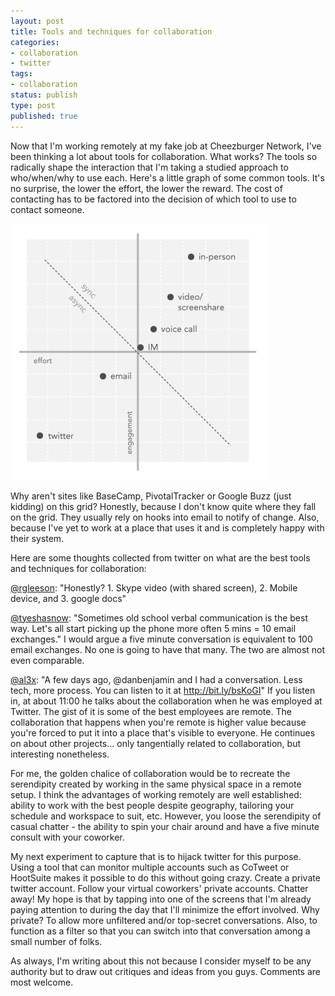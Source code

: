 ```yaml
---
layout: post
title: Tools and techniques for collaboration
categories:
- collaboration
- twitter
tags:
- collaboration
status: publish
type: post
published: true
---
```

Now that I'm working remotely at my fake job at Cheezburger Network, I've been thinking a lot about tools for collaboration. What works? The tools so radically shape the interaction that I'm taking a studied approach to who/when/why to use each. Here's a little graph of some common tools. It's no surprise, the lower the effort, the lower the reward. The cost of contacting has to be factored into the decision of which tool to use to contact someone.

<img src="/img/collaboration_tools2.gif" alt="collaboration_tools2" title="collaboration_tools2" width="410" height="410" class="aligncenter size-full wp-image-76" />

Why aren't sites like BaseCamp, PivotalTracker or Google Buzz (just kidding)  on this grid? Honestly, because I don't know quite where they fall on the grid. They usually rely on hooks into email to notify of change. Also, because I've yet to work at a place that uses it and is completely happy with their system.

Here are some thoughts collected from twitter on what are the best tools and techniques for collaboration:

<a href="http://twitter.com/rgleeson">@rgleeson</a>: "Honestly? 1. Skype video (with shared screen), 2. Mobile device, and 3. google docs"

<a href="http://twitter.com/tyeshasnow">@tyeshasnow</a>: "Sometimes old school verbal communication is the best way. Let's all start picking up the phone more often 5 mins = 10 email exchanges." I would argue a five minute conversation is equivalent to 100 email exchanges. No one is going to have that many. The two are almost not even comparable.

<a href="http://twitter.com/al3x">@al3x</a>: "A few days ago, @danbenjamin and I had a conversation. Less tech, more process. You can listen to it at <a href="http://bit.ly/bsKoGI">http://bit.ly/bsKoGI</a>"
If you listen in, at about 11:00 he talks about the collaboration when he was employed at Twitter. The gist of it is some of the best employees are remote. The collaboration that happens when you're remote is higher value because you're forced to put it into a place that's visible to everyone. He continues on about other projects... only tangentially related to collaboration, but interesting nonetheless.

For me, the golden chalice of collaboration would be to recreate the serendipity created by working in the same physical space in a remote setup. I think the advantages of working remotely are well established: ability to work with the best people despite geography, tailoring your schedule and workspace to suit, etc. However, you loose the serendipity of casual chatter - the ability to spin your chair around and have a five minute consult with your coworker.

My next experiment to capture that is to hijack twitter for this purpose. Using a tool that can monitor multiple accounts such as CoTweet or HootSuite makes it possible to do this without going crazy. Create a private twitter account. Follow your virtual coworkers' private accounts. Chatter away! My hope is that by tapping into one of the screens that I'm already paying attention to during the day that I'll minimize the effort involved. Why private? To allow more unfiltered and/or top-secret conversations. Also, to function as a filter so that you can switch into that conversation among a small number of folks.

As always, I'm writing about this not because I consider myself to be any authority but to draw out critiques and ideas from you guys. Comments are most welcome.
